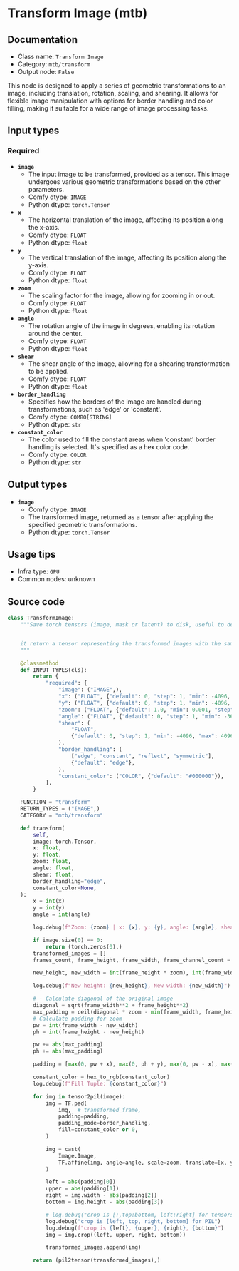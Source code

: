 # Transform Image (mtb)
## Documentation
- Class name: `Transform Image`
- Category: `mtb/transform`
- Output node: `False`

This node is designed to apply a series of geometric transformations to an image, including translation, rotation, scaling, and shearing. It allows for flexible image manipulation with options for border handling and color filling, making it suitable for a wide range of image processing tasks.
## Input types
### Required
- **`image`**
    - The input image to be transformed, provided as a tensor. This image undergoes various geometric transformations based on the other parameters.
    - Comfy dtype: `IMAGE`
    - Python dtype: `torch.Tensor`
- **`x`**
    - The horizontal translation of the image, affecting its position along the x-axis.
    - Comfy dtype: `FLOAT`
    - Python dtype: `float`
- **`y`**
    - The vertical translation of the image, affecting its position along the y-axis.
    - Comfy dtype: `FLOAT`
    - Python dtype: `float`
- **`zoom`**
    - The scaling factor for the image, allowing for zooming in or out.
    - Comfy dtype: `FLOAT`
    - Python dtype: `float`
- **`angle`**
    - The rotation angle of the image in degrees, enabling its rotation around the center.
    - Comfy dtype: `FLOAT`
    - Python dtype: `float`
- **`shear`**
    - The shear angle of the image, allowing for a shearing transformation to be applied.
    - Comfy dtype: `FLOAT`
    - Python dtype: `float`
- **`border_handling`**
    - Specifies how the borders of the image are handled during transformations, such as 'edge' or 'constant'.
    - Comfy dtype: `COMBO[STRING]`
    - Python dtype: `str`
- **`constant_color`**
    - The color used to fill the constant areas when 'constant' border handling is selected. It's specified as a hex color code.
    - Comfy dtype: `COLOR`
    - Python dtype: `str`
## Output types
- **`image`**
    - Comfy dtype: `IMAGE`
    - The transformed image, returned as a tensor after applying the specified geometric transformations.
    - Python dtype: `torch.Tensor`
## Usage tips
- Infra type: `GPU`
- Common nodes: unknown


## Source code
```python
class TransformImage:
    """Save torch tensors (image, mask or latent) to disk, useful to debug things outside comfy


    it return a tensor representing the transformed images with the same shape as the input tensor
    """

    @classmethod
    def INPUT_TYPES(cls):
        return {
            "required": {
                "image": ("IMAGE",),
                "x": ("FLOAT", {"default": 0, "step": 1, "min": -4096, "max": 4096}),
                "y": ("FLOAT", {"default": 0, "step": 1, "min": -4096, "max": 4096}),
                "zoom": ("FLOAT", {"default": 1.0, "min": 0.001, "step": 0.01}),
                "angle": ("FLOAT", {"default": 0, "step": 1, "min": -360, "max": 360}),
                "shear": (
                    "FLOAT",
                    {"default": 0, "step": 1, "min": -4096, "max": 4096},
                ),
                "border_handling": (
                    ["edge", "constant", "reflect", "symmetric"],
                    {"default": "edge"},
                ),
                "constant_color": ("COLOR", {"default": "#000000"}),
            },
        }

    FUNCTION = "transform"
    RETURN_TYPES = ("IMAGE",)
    CATEGORY = "mtb/transform"

    def transform(
        self,
        image: torch.Tensor,
        x: float,
        y: float,
        zoom: float,
        angle: float,
        shear: float,
        border_handling="edge",
        constant_color=None,
    ):
        x = int(x)
        y = int(y)
        angle = int(angle)

        log.debug(f"Zoom: {zoom} | x: {x}, y: {y}, angle: {angle}, shear: {shear}")

        if image.size(0) == 0:
            return (torch.zeros(0),)
        transformed_images = []
        frames_count, frame_height, frame_width, frame_channel_count = image.size()

        new_height, new_width = int(frame_height * zoom), int(frame_width * zoom)

        log.debug(f"New height: {new_height}, New width: {new_width}")

        # - Calculate diagonal of the original image
        diagonal = sqrt(frame_width**2 + frame_height**2)
        max_padding = ceil(diagonal * zoom - min(frame_width, frame_height))
        # Calculate padding for zoom
        pw = int(frame_width - new_width)
        ph = int(frame_height - new_height)

        pw += abs(max_padding)
        ph += abs(max_padding)

        padding = [max(0, pw + x), max(0, ph + y), max(0, pw - x), max(0, ph - y)]

        constant_color = hex_to_rgb(constant_color)
        log.debug(f"Fill Tuple: {constant_color}")

        for img in tensor2pil(image):
            img = TF.pad(
                img,  # transformed_frame,
                padding=padding,
                padding_mode=border_handling,
                fill=constant_color or 0,
            )

            img = cast(
                Image.Image,
                TF.affine(img, angle=angle, scale=zoom, translate=[x, y], shear=shear),
            )

            left = abs(padding[0])
            upper = abs(padding[1])
            right = img.width - abs(padding[2])
            bottom = img.height - abs(padding[3])

            # log.debug("crop is [:,top:bottom, left:right] for tensors")
            log.debug("crop is [left, top, right, bottom] for PIL")
            log.debug(f"crop is {left}, {upper}, {right}, {bottom}")
            img = img.crop((left, upper, right, bottom))

            transformed_images.append(img)

        return (pil2tensor(transformed_images),)

```
